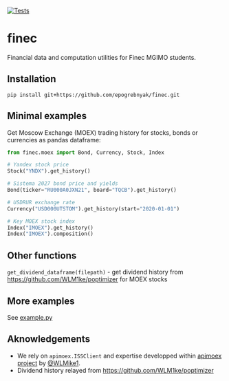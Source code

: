 [![Tests](https://github.com/epogrebnyak/finec/actions/workflows/.pytest.yml/badge.svg)](https://github.com/epogrebnyak/finec/actions/workflows/.pytest.yml)

# finec

Financial data and computation utilities for Finec MGIMO students.

## Installation

```console
pip install git+https://github.com/epogrebnyak/finec.git
```

## Minimal examples

Get Moscow Exchange (MOEX) trading history for stocks, bonds or currencies as pandas dataframe:

```python
from finec.moex import Bond, Currency, Stock, Index

# Yandex stock price
Stock("YNDX").get_history()

# Sistema 2027 bond price and yields
Bond(ticker="RU000A0JXN21", board="TQCB").get_history()

# USDRUR exchange rate
Currency("USD000UTSTOM").get_history(start="2020-01-01")

# Key MOEX stock index
Index("IMOEX").get_history()
Index("IMOEX").composition()
```

## Other functions

`get_dividend_dataframe(filepath)` - get dividend history from <https://github.com/WLM1ke/poptimizer> for MOEX stocks

## More examples

See [example.py](example.py)

## Aknowledgements

- We rely on `apimoex.ISSClient` and expertise developped within [apimoex project](https://github.com/WLM1ke/apimoex) by [@WLMike1](https://github.com/WLM1ke).
- Dividend history relayed from <https://github.com/WLM1ke/poptimizer>
